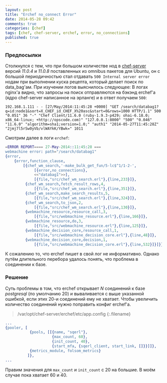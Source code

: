```yaml
---
layout: post
title: "Erchef no_connect Error"
date: 2014-05-28 09:42
comments: true
categories: [chef]
tags: [chef, chef-server, erchef, error, no_connections]
published: true
---
```


### Предпосылки
Столкнулся с тем, что при большом количестве нод в [chef-server](http://opscode.com) версий *11.0.4* и *11.0.8* поставленных из omnibus пакетов для Ubuntu, он с большой периодичностью стал отдавать `500 Internal server error` нодам при выполнении куска рецепта, который делает поиск по data_bag'ам. При изучении логов выяснилось следующее:
В логах nginx'a видно, что запросы на поиск отправляются на бэкэнд erchef'а (ядро chef-server написанное на эрланге) и в ответ получаем `500`:

```
192.168.1.111 - - [27/May/2014:11:45:28 +0000] "GET /search/databag1?q=id:node1&sort=X_CHEF_id_CHEF_X%20asc&start=0&rows=1000 HTTP/1.1" 500 "0.051" 36 "-" "Chef Client/11.6.0 (ruby-1.9.3-p429; ohai-6.18.0; x86_64-linux; +http://opscode.com)" "127.0.0.1:8000" "500" "0.046" "11.6.0" "algorithm=sha1;version=1.0;" "auth1" "2014-05-27T11:45:28Z" "2jmj7l5rSw0yVb/vlWAYkK/YBwk=" 1011 
```

Смотрим далее в логи `erchef`:

``` erlang
=ERROR REPORT==== 27-May-2014::11:45:28 ===
webmachine error: path="/search/databag1"
{error,
    {error,function_clause,
        [{chef_wm_search,'-make_bulk_get_fun/5-lc$^1/1-2-',
             [{error,no_connections},
             <<"databag1">>],
             [{file,"src/chef_wm_search.erl"},{line,233}]},
         {chef_wm_search,fetch_result_rows,4,
             [{file,"src/chef_wm_search.erl"},{line,351}]},
         {chef_wm_search,make_search_results,5,
             [{file,"src/chef_wm_search.erl"},{line,324}]},
         {chef_wm_search,to_json,2,
             [{file,"src/chef_wm_search.erl"},{line,130}]},
         {webmachine_resource,resource_call,3,
             [{file,"src/webmachine_resource.erl"},{line,166}]},
         {webmachine_resource,do,3,
             [{file,"src/webmachine_resource.erl"},{line,125}]},
         {webmachine_decision_core,resource_call,1,
             [{file,"src/webmachine_decision_core.erl"},{line,48}]},
         {webmachine_decision_core,decision,1,
             [{file,"src/webmachine_decision_core.erl"},{line,532}]}]}}
```
К сожалению то, что erchef пишет в свой лог не информативно. Однако путём длительного перебора удалось понять, что проблема в соединении к базе.

<!--more-->

### Решение
Суть проблемы в том, что erchef открывает *N* соединений к базе *postgresql* (по умолчанию 20) и вываливается с выше указанной ошибкой, если этих 20-и соединений ему не хватает.
Чтобы увеличить количество соединений нужно поправить конфиг erchef'a.

>/var/opt/chef-server/erchef/etc/app.config
{:.filename}

``` erlang
...
{pooler, [
           {pools, [[{name, "sqerl"},
                     {max_count, 60},
                     {init_count, 40},
                     {start_mfa, {sqerl_client, start_link, []}}]]},
           {metrics_module, folsom_metrics}
          ]},
...
```
Правим значения для `max_count` и `init_count` с 20 на большие. В моём случае пока хватает 60 и 40.